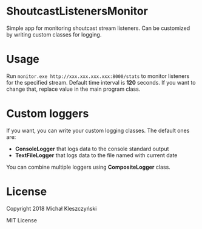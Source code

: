 # ShoutcastListenersMonitor

Simple app for monitoring shoutcast stream listeners. Can be customized by writing custom classes for logging.

# Usage

Run ```monitor.exe http://xxx.xxx.xxx.xxx:8000/stats``` to monitor listeners for the specified stream.
Default time interval is **120** seconds. If you want to change that, replace value in the main program class.

# Custom loggers

If you want, you can write your custom logging classes. The default ones are:
- **ConsoleLogger** that logs data to the console standard output
- **TextFileLogger** that logs data to the file named with current date

You can combine multiple loggers using **CompositeLogger** class.

# License

Copyright 2018 Michał Kleszczyński

MIT License

